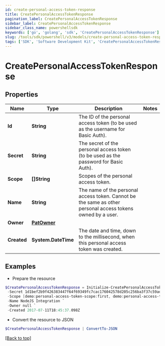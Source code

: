 ```yaml
---
id: create-personal-access-token-response
title: CreatePersonalAccessTokenResponse
pagination_label: CreatePersonalAccessTokenResponse
sidebar_label: CreatePersonalAccessTokenResponse
sidebar_class_name: powershellsdk
keywords: ['go', 'golang', 'sdk', 'CreatePersonalAccessTokenResponse'] 
slug: /tools/sdk/powershell/v3/models/create-personal-access-token-response
tags: ['SDK', 'Software Development Kit', 'CreatePersonalAccessTokenResponse']
---
```



# CreatePersonalAccessTokenResponse

## Properties

Name | Type | Description | Notes
------------ | ------------- | ------------- | -------------
**Id** |  **String** | The ID of the personal access token (to be used as the username for Basic Auth). | 
**Secret** |  **String** | The secret of the personal access token (to be used as the password for Basic Auth). | 
**Scope** |  **[]String** | Scopes of the personal  access token. | 
**Name** |  **String** | The name of the personal access token. Cannot be the same as other personal access tokens owned by a user. | 
**Owner** |  [**PatOwner**](pat-owner) |  | 
**Created** |  **System.DateTime** | The date and time, down to the millisecond, when this personal access token was created. | 

## Examples

- Prepare the resource
```powershell
$CreatePersonalAccessTokenResponse = Initialize-CreatePersonalAccessTokenResponse  -Id 86f1dc6fe8f54414950454cbb11278fa `
 -Secret 1d1bef2b9f426383447f64f69349fc7cac176042578d205c256ba3f37c59adb9 `
 -Scope [demo:personal-access-token-scope:first, demo:personal-access-token-scope:second] `
 -Name NodeJS Integration `
 -Owner null `
 -Created 2017-07-11T18:45:37.098Z
```

- Convert the resource to JSON
```powershell
$CreatePersonalAccessTokenResponse | ConvertTo-JSON
```


[[Back to top]](#) 

